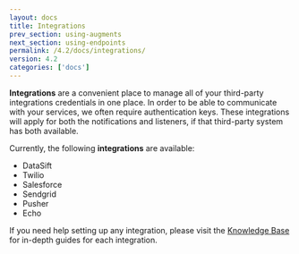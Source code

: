```yaml
---
layout: docs
title: Integrations
prev_section: using-augments
next_section: using-endpoints
permalink: /4.2/docs/integrations/
version: 4.2
categories: ['docs']
---
```


**Integrations** are a convenient place to manage all of your third-party
integrations credentials in one place. In order to be able to communicate with
your services, we often require authentication keys. These integrations will
apply for both the notifications and listeners, if that third-party system has
both available.

Currently, the following **integrations** are available:

* DataSift
* Twilio
* Salesforce
* Sendgrid
* Pusher
* Echo

If you need help setting up any integration, please visit the [Knowledge Base](http://support.cxengage.com) for
in-depth guides for each integration.
